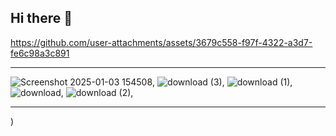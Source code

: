 ## Hi there 👋

https://github.com/user-attachments/assets/3679c558-f97f-4322-a3d7-fe6c98a3c891

---


![Screenshot 2025-01-03 154508](https://github.com/user-attachments/assets/8e99be9d-c5a6-4cca-9413-b965e009d60f),
![download (3)](https://github.com/user-attachments/assets/7db29a03-dd84-4a4f-ae4d-16c3be2c7594), 
![download (1)](https://github.com/user-attachments/assets/e9867680-5283-4a95-b7df-dc43705890bd),
![download](https://github.com/user-attachments/assets/2ca228f4-0380-4672-a12e-29f458bb0b05),
![download (2)](https://github.com/user-attachments/assets/69878985-e145-44f3-971d-25b495ad4132),

---
)


